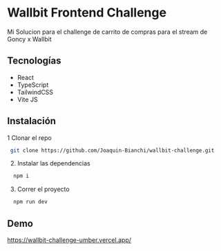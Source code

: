 # Wallbit Frontend Challenge

Mi Solucion para el challenge de carrito de compras para el stream de Goncy x Wallbit

## Tecnologías

- React
- TypeScript
- TailwindCSS
- Vite JS

## Instalación

1 Clonar el repo

```bash
 git clone https://github.com/Joaquin-Bianchi/wallbit-challenge.git
```

2. Instalar las dependencias

```bash
  npm i
```

3. Correr el proyecto

```bash
  npm run dev
```

## Demo

https://wallbit-challenge-umber.vercel.app/
